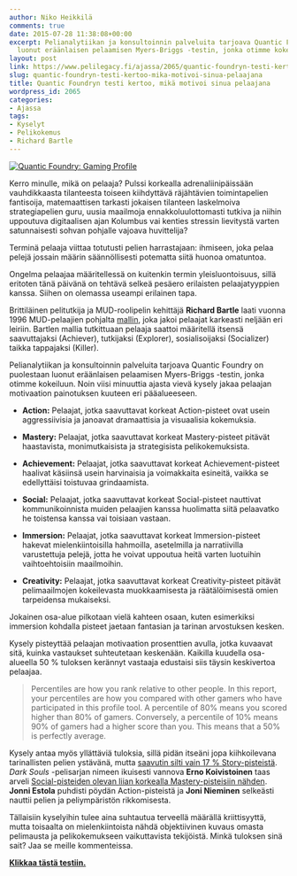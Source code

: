 ```yaml
---
author: Niko Heikkilä
comments: true
date: 2015-07-28 11:38:08+00:00
excerpt: Pelianalytiikan ja konsultoinnin palveluita tarjoava Quantic Foundry on puolestaan
  luonut eräänlaisen pelaamisen Myers-Briggs -testin, jonka otimme kokeiluun.
layout: post
link: https://www.pelilegacy.fi/ajassa/2065/quantic-foundryn-testi-kertoo-mika-motivoi-sinua-pelaajana
slug: quantic-foundryn-testi-kertoo-mika-motivoi-sinua-pelaajana
title: Quantic Foundryn testi kertoo, mikä motivoi sinua pelaajana
wordpress_id: 2065
categories:
- Ajassa
tags:
- Kyselyt
- Pelikokemus
- Richard Bartle
---
```


[![Quantic Foundry: Gaming Profile](http://www.pelilegacy.fi/wp-content/uploads/2015/07/gamer-profile-ertsi.png)](http://www.pelilegacy.fi/wp-content/uploads/2015/07/gamer-profile-ertsi.png)

Kerro minulle, mikä on pelaaja? Pulssi korkealla adrenaliinipäissään vauhdikkaasta tilanteesta toiseen kiihdyttävä räjähtävien toimintapelien fantisoija, matemaattisen tarkasti jokaisen tilanteen laskelmoiva strategiapelien guru, uusia maailmoja ennakkoluulottomasti tutkiva ja niihin uppoutuva digitaalisen ajan Kolumbus vai kenties stressin lievitystä varten satunnaisesti sohvan pohjalle vajoava huvittelija?

Terminä pelaaja viittaa totutusti pelien harrastajaan: ihmiseen, joka pelaa pelejä jossain määrin säännöllisesti potematta siitä huonoa omatuntoa.

Ongelma pelaajaa määritellessä on kuitenkin termin yleisluontoisuus, sillä eritoten tänä päivänä on tehtävä selkeä pesäero erilaisten pelaajatyyppien kanssa. Siihen on olemassa useampi erilainen tapa.

Brittiläinen pelitutkija ja MUD-roolipelin kehittäjä **Richard Bartle** laati vuonna 1996 MUD-pelaajien pohjalta [mallin](http://mud.co.uk/richard/hcds.htm), joka jakoi pelaajat karkeasti neljään eri leiriin. Bartlen mallia tutkittuaan pelaaja saattoi määritellä itsensä saavuttajaksi (Achiever), tutkijaksi (Explorer), sosialisoijaksi (Socializer) taikka tappajaksi (Killer).

Pelianalytiikan ja konsultoinnin palveluita tarjoava Quantic Foundry on puolestaan luonut eräänlaisen pelaamisen Myers-Briggs -testin, jonka otimme kokeiluun. Noin viisi minuuttia ajasta vievä kysely jakaa pelaajan motivaation painotuksen kuuteen eri pääalueeseen.




    
  * **Action:** Pelaajat, jotka saavuttavat korkeat Action-pisteet ovat usein aggressiivisia ja janoavat dramaattisia ja visuaalisia kokemuksia.

    
  * **Mastery:** Pelaajat, jotka saavuttavat korkeat Mastery-pisteet pitävät haastavista, monimutkaisista ja strategisista pelikokemuksista.

    
  * **Achievement:** Pelaajat, jotka saavuttavat korkeat Achievement-pisteet haalivat käsiinsä usein harvinaisia ja voimakkaita esineitä, vaikka se edellyttäisi toistuvaa grindaamista.

    
  * **Social:** Pelaajat, jotka saavuttavat korkeat Social-pisteet nauttivat kommunikoinnista muiden pelaajien kanssa huolimatta siitä pelaavatko he toistensa kanssa vai toisiaan vastaan.

    
  * **Immersion:** Pelaajat, jotka saavuttavat korkeat Immersion-pisteet hakevat mielenkiintoisilla hahmoilla, asetelmilla ja narratiivilla varustettuja pelejä, jotta he voivat uppoutua heitä varten luotuihin vaihtoehtoisiin maailmoihin.

    
  * **Creativity:** Pelaajat, jotka saavuttavat korkeat Creativity-pisteet pitävät pelimaailmojen kokeilevasta muokkaamisesta ja räätälöimisestä omien tarpeidensa mukaiseksi.



Jokainen osa-alue pilkotaan vielä kahteen osaan, kuten esimerkiksi immersion kohdalla pisteet jaetaan fantasian ja tarinan arvostuksen kesken.

Kysely pisteyttää pelaajan motivaation prosenttien avulla, jotka kuvaavat sitä, kuinka vastaukset suhteutetaan keskenään. Kaikilla kuudella osa-alueella 50 % tuloksen kerännyt vastaaja edustaisi siis täysin keskivertoa pelaajaa.



<blockquote>Percentiles are how you rank relative to other people. In this report, your percentiles are how you compared with other gamers who have participated in this profile tool. A percentile of 80% means you scored higher than 80% of gamers. Conversely, a percentile of 10% means 90% of gamers had a higher score than you. This means that a 50% is perfectly average.</blockquote>



Kysely antaa myös yllättäviä tuloksia, sillä pidän itseäni jopa kiihkoilevana tarinallisten pelien ystävänä, mutta [saavutin silti vain 17 % Story-pisteistä](https://goo.gl/RTIU9f). _Dark Souls_ -pelisarjan nimeen ikuisesti vannova **Erno Koivistoinen** taas arveli [Social-pisteiden olevan liian korkealla Mastery-pisteisiin nähden](https://goo.gl/qEGeP4). **Jonni Estola** puhdisti pöydän Action-pisteistä ja **Joni Nieminen** selkeästi nauttii pelien ja peliympäristön rikkomisesta.

Tällaisiin kyselyihin tulee aina suhtautua terveellä määrällä kriittisyyttä, mutta toisaalta on mielenkiintoista nähdä objektiivinen kuvaus omasta pelimausta ja pelikokemukseen vaikuttavista tekijöistä. Minkä tuloksen sinä sait? Jaa se meille kommenteissa.

**[Klikkaa tästä testiin.](https://apps.quanticfoundry.com/lab/10)**
